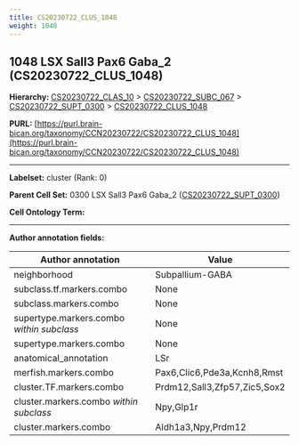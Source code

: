 ```yaml
---
title: CS20230722_CLUS_1048
weight: 1048
---
```

## 1048 LSX Sall3 Pax6 Gaba_2 (CS20230722_CLUS_1048)
<b>Hierarchy: </b>
[CS20230722_CLAS_10](../CS20230722_CLAS_10) >
[CS20230722_SUBC_067](../CS20230722_SUBC_067) >
[CS20230722_SUPT_0300](../CS20230722_SUPT_0300) >
[CS20230722_CLUS_1048](../CS20230722_CLUS_1048)

**PURL:** [https://purl.brain-bican.org/taxonomy/CCN20230722/CS20230722_CLUS_1048](https://purl.brain-bican.org/taxonomy/CCN20230722/CS20230722_CLUS_1048)

---


**Labelset:** cluster (Rank: 0)

**Parent Cell Set:** 0300 LSX Sall3 Pax6 Gaba_2 ([CS20230722_SUPT_0300](../CS20230722_SUPT_0300))



**Cell Ontology Term:** 

[MARKER GENES.]: #


---

[TRANSFERRED ANNOTATIONS.]: #


[AUTHOR ANNOTATION FIELDS.]: #


**Author annotation fields:**

| Author annotation | Value |
|-------------------|-------|
|neighborhood|Subpallium-GABA|
|subclass.tf.markers.combo|None|
|subclass.markers.combo|None|
|supertype.markers.combo _within subclass_|None|
|supertype.markers.combo|None|
|anatomical_annotation|LSr|
|merfish.markers.combo|Pax6,Clic6,Pde3a,Kcnh8,Rmst|
|cluster.TF.markers.combo|Prdm12,Sall3,Zfp57,Zic5,Sox2|
|cluster.markers.combo _within subclass_|Npy,Glp1r|
|cluster.markers.combo|Aldh1a3,Npy,Prdm12|
